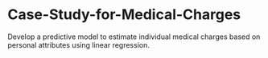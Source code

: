 # Case-Study-for-Medical-Charges
Develop a predictive model to estimate individual medical charges based on personal attributes using linear regression.
